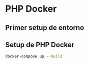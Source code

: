 # PHP Docker

## Primer setup de entorno

## Setup de PHP Docker
```bash
docker-compose up --build
```
